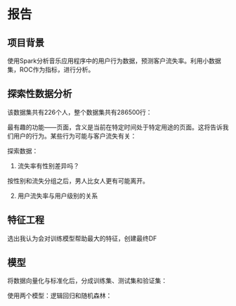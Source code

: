 # 报告

## 项目背景
   
   使用Spark分析音乐应用程序中的用户行为数据，预测客户流失率。利用小数据集，ROC作为指标，进行分析。
   
## 探索性数据分析
   
   该数据集共有226个人，整个数据集共有286500行：
   
   最有趣的功能——页面，含义是当前在特定时间处于特定用途的页面。这将告诉我们用户的行为。某些行为可能与客户流失有关：
   
   探索数据：
   1. 流失率有性别差异吗？
   
   按性别和流失分组之后，男人比女人更有可能离开。
   
   
   2. 用户流失率与用户级别的关系
   
## 特征工程
   
   选出我认为会对训练模型帮助最大的特征，创建最终DF
   
## 模型
   将数据向量化与标准化后，分成训练集、测试集和验证集：
   
   使用两个模型：逻辑回归和随机森林：
   

